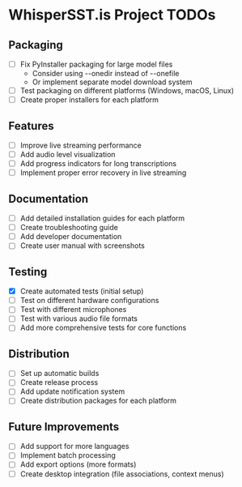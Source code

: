 # WhisperSST.is Project TODOs

## Packaging
- [ ] Fix PyInstaller packaging for large model files
  - Consider using --onedir instead of --onefile
  - Or implement separate model download system
- [ ] Test packaging on different platforms (Windows, macOS, Linux)
- [ ] Create proper installers for each platform

## Features
- [ ] Improve live streaming performance
- [ ] Add audio level visualization
- [ ] Add progress indicators for long transcriptions
- [ ] Implement proper error recovery in live streaming

## Documentation
- [ ] Add detailed installation guides for each platform
- [ ] Create troubleshooting guide
- [ ] Add developer documentation
- [ ] Create user manual with screenshots

## Testing
- [x] Create automated tests (initial setup)
- [ ] Test on different hardware configurations
- [ ] Test with different microphones
- [ ] Test with various audio file formats
- [ ] Add more comprehensive tests for core functions

## Distribution
- [ ] Set up automatic builds
- [ ] Create release process
- [ ] Add update notification system
- [ ] Create distribution packages for each platform

## Future Improvements
- [ ] Add support for more languages
- [ ] Implement batch processing
- [ ] Add export options (more formats)
- [ ] Create desktop integration (file associations, context menus)
